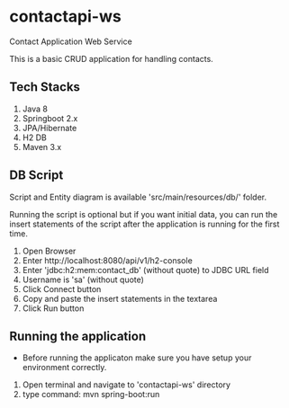 # contactapi-ws
Contact Application Web Service

This is a basic CRUD application for handling contacts.

Tech Stacks
------------------
1. Java 8
2. Springboot 2.x
3. JPA/Hibernate
4. H2 DB
5. Maven 3.x

DB Script
-------------------
Script and Entity diagram is available 'src/main/resources/db/' folder. 

Running the script is optional but if you want initial data, you can run the insert statements of the script after the application is running for the first time.
1. Open Browser
2. Enter http://localhost:8080/api/v1/h2-console
3. Enter 'jdbc:h2:mem:contact_db' (without quote) to JDBC URL field
4. Username is 'sa' (without quote)
5. Click Connect button
6. Copy and paste the insert statements in the textarea
7. Click Run button

Running the application
-------------------
* Before running the applicaton make sure you have setup your environment correctly.

1. Open terminal and navigate to 'contactapi-ws' directory
2. type command: mvn spring-boot:run

